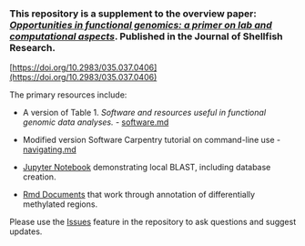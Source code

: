 ### This repository is a supplement to the overview paper: [_Opportunities in functional genomics: a primer on lab and computational aspects_](http://www.bioone.org/doi/abs/10.2983/035.037.0406). Published in the Journal of Shellfish Research.

[https://doi.org/10.2983/035.037.0406](https://doi.org/10.2983/035.037.0406)



The primary resources include:
- A version of Table 1. _Software and resources useful in functional genomic data analyses._ - [software.md](https://github.com/sr320/fun-gen/blob/master/software.md)

- Modified version Software Carpentry tutorial on command-line use - [navigating.md](https://github.com/sr320/fun-gen/blob/master/navigating.md)

- [Jupyter Notebook](https://github.com/sr320/fun-gen/tree/master/Jupyter) demonstrating local BLAST, including database creation.

- [Rmd Documents](https://github.com/sr320/fun-gen/tree/master/R/01-DMR-annotation/Rmd) that work through annotation of differentially methylated regions.

Please use the [Issues](https://github.com/sr320/fun-gen/issues/new) feature in the repository to ask questions and suggest updates. 
